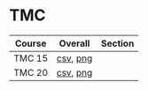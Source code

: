 # TMC

| Course | Overall | Section |
| ------ | ------- | ------- |
| TMC 15 | [csv](https://github.com/UCSD-Historical-Enrollment-Data/2025Winter/blob/main/overall/TMC%2015.csv), [png](https://raw.githubusercontent.com/UCSD-Historical-Enrollment-Data/2025Winter/main/plot_overall/TMC%2015.png) |  |
| TMC 20 | [csv](https://github.com/UCSD-Historical-Enrollment-Data/2025Winter/blob/main/overall/TMC%2020.csv), [png](https://raw.githubusercontent.com/UCSD-Historical-Enrollment-Data/2025Winter/main/plot_overall/TMC%2020.png) |  |
